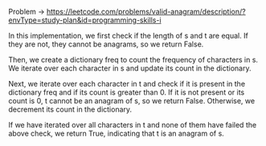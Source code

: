 Problem -> <https://leetcode.com/problems/valid-anagram/description/?envType=study-plan&id=programming-skills-i>

In this implementation, we first check if the length of s and t are equal. If they are not, they cannot be anagrams, so we return False.

Then, we create a dictionary freq to count the frequency of characters in s. We iterate over each character in s and update its count in the dictionary.

Next, we iterate over each character in t and check if it is present in the dictionary freq and if its count is greater than 0. If it is not present or its count is 0, t cannot be an anagram of s, so we return False. Otherwise, we decrement its count in the dictionary.

If we have iterated over all characters in t and none of them have failed the above check, we return True, indicating that t is an anagram of s.
